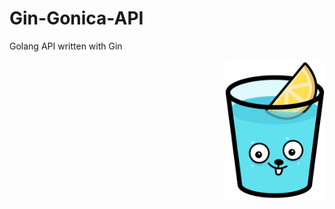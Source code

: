 # Gin-Gonica-API
Golang API written with Gin

<img align="right" width="159px" src="https://raw.githubusercontent.com/gin-gonic/logo/master/color.png">

